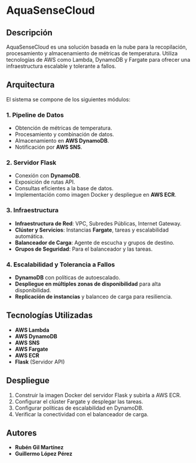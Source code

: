 # **AquaSenseCloud**

## Descripción
AquaSenseCloud es una solución basada en la nube para la recopilación, procesamiento y almacenamiento de métricas de temperatura. Utiliza tecnologías de AWS como Lambda, DynamoDB y Fargate para ofrecer una infraestructura escalable y tolerante a fallos.

## Arquitectura
El sistema se compone de los siguientes módulos:

### 1. Pipeline de Datos
- Obtención de métricas de temperatura.
- Procesamiento y combinación de datos.
- Almacenamiento en **AWS DynamoDB**.
- Notificación por **AWS SNS**.

### 2. Servidor Flask
- Conexión con **DynamoDB**.
- Exposición de rutas API.
- Consultas eficientes a la base de datos.
- Implementación como imagen Docker y despliegue en **AWS ECR**.

### 3. Infraestructura
- **Infraestructura de Red**: VPC, Subredes Públicas, Internet Gateway.
- **Clúster y Servicios**: Instancias **Fargate**, tareas y escalabilidad automática.
- **Balanceador de Carga**: Agente de escucha y grupos de destino.
- **Grupos de Seguridad**: Para el balanceador y las tareas.

### 4. Escalabilidad y Tolerancia a Fallos
- **DynamoDB** con políticas de autoescalado.
- **Despliegue en múltiples zonas de disponibilidad** para alta disponibilidad.
- **Replicación de instancias** y balanceo de carga para resiliencia.

## Tecnologías Utilizadas
- **AWS Lambda**
- **AWS DynamoDB**
- **AWS SNS**
- **AWS Fargate**
- **AWS ECR**
- **Flask** (Servidor API)

## Despliegue
1. Construir la imagen Docker del servidor Flask y subirla a AWS ECR.
2. Configurar el clúster Fargate y desplegar las tareas.
3. Configurar políticas de escalabilidad en DynamoDB.
4. Verificar la conectividad con el balanceador de carga.

## Autores
- **Rubén Gil Martínez**
- **Guillermo López Pérez**